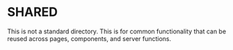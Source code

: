 # SHARED

This is not a standard directory. This is for common functionality that can be reused across pages, components, and server functions.
